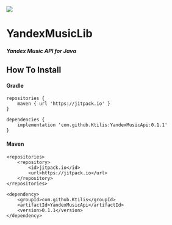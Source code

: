 [![](https://jitpack.io/v/Ktilis/YandexMusicLib.svg)](https://jitpack.io/#Ktilis/YandexMusicLib)

# YandexMusicLib
#### _Yandex Music API for Java_

## How To Install
#### Gradle
```
repositories {
    maven { url 'https://jitpack.io' }
}
```
```
dependencies {
    implementation 'com.github.Ktilis:YandexMusicApi:0.1.1'
}
```

#### Maven
```
<repositories>
	<repository>
        <id>jitpack.io</id>
		<url>https://jitpack.io</url>
	</repository>
</repositories>
```
```
<dependency>
	<groupId>com.github.Ktilis</groupId>
	<artifactId>YandexMusicApi</artifactId>
	<version>0.1.1</version>
</dependency>
```
